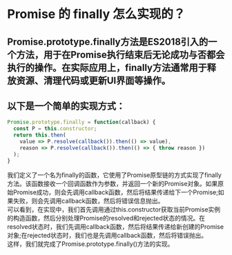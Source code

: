 # Promise 的 finally 怎么实现的？

## Promise.prototype.finally方法是ES2018引入的一个方法，用于在Promise执行结束后无论成功与否都会执行的操作。在实际应用上，finally方法通常用于释放资源、清理代码或更新UI界面等操作。

## 以下是一个简单的实现方式：

```javascript
Promise.prototype.finally = function(callback) {
  const P = this.constructor;
  return this.then(
    value => P.resolve(callback()).then(() => value),
    reason => P.resolve(callback()).then(() => { throw reason })
  );
}
```

我们定义了一个名为finally的函数，它使用了Promise原型链的方式实现了finally方法。该函数接收一个回调函数作为参数，并返回一个新的Promise对象。如果原始Promise成功，则会先调用callback函数，然后将结果传递给下一个Promise;如果失败，则会先调用callback函数，然后将错误信息抛出。  
可以看到，在实现中，我们首先调用通过this.constructor获取当前Promise实例的构造函数，然后分别处理Promise的resolved和rejected状态的情况。在resolved状态时，我们先调用callback函数，然后将结果传递给新创建的Promise对象;在rejected状态时，我们也是先调用callback函数，然后将错误抛出。  
这样，我们就完成了Promise.prototype.finally()方法的实现。